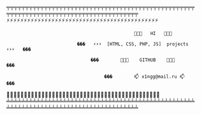 ╤╤╤╤╤╤╤╤╤╤╤╤╤╤╤╤╤╤╤╤╤╤╤╤╤╤╤╤╤╤╤╤╤╤╤╤╤╤╤╤╤╤╤╤╤╤╤╤╤╤╤╤╤╤╤╤╤╤╤╤╤╤╤╤╤╤╤╤╤╤╤╤╤╤╤╤╤╤╤╤╤╤╤╤╤
⚡⚡⚡⚡⚡⚡⚡⚡⚡⚡⚡⚡⚡⚡⚡⚡⚡⚡⚡⚡⚡⚡⚡⚡⚡⚡⚡⚡⚡⚡⚡⚡⚡⚡⚡⚡⚡⚡⚡⚡⚡⚡⚡⚡

                                                   👋👋👋   HI   👋👋👋

                              ���   ⚡⚡⚡  [HTML, CSS, PHP, JS]  projects  ⚡⚡⚡   ���
 
                                   ���        🌱🌱🌱    GITHUB    🌱🌱🌱        ���

                                        ���        📫 x1ngg@mail.ru 📫       ���
                                        
🌱🌱🌱🌱🌱🌱🌱🌱🌱🌱🌱🌱🌱🌱🌱🌱🌱🌱🌱🌱🌱🌱🌱🌱🌱🌱🌱🌱🌱🌱🌱🌱🌱🌱🌱🌱🌱🌱🌱🌱🌱🌱🌱🌱
╧╧╧╧╧╧╧╧╧╧╧╧╧╧╧╧╧╧╧╧╧╧╧╧╧╧╧╧╧╧╧╧╧╧╧╧╧╧╧╧╧╧╧╧╧╧╧╧╧╧╧╧╧╧╧╧╧╧╧╧╧╧╧╧╧╧╧╧╧╧╧╧╧╧╧╧╧╧╧╧╧╧╧╧╧
